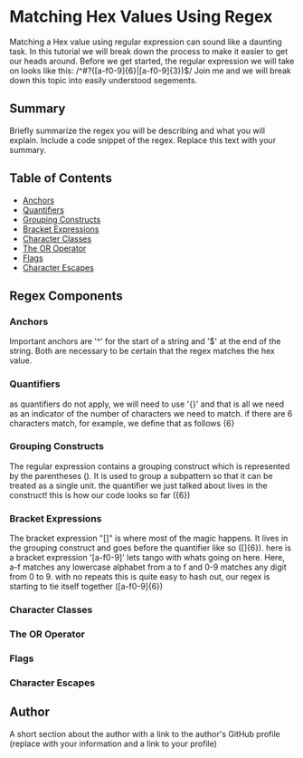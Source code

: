 # Matching Hex Values Using Regex

Matching a Hex value using regular expression can sound like a daunting task. In this tutorial we will break down the process to make it easier to get our heads around. 
Before we get started, the regular expression we will take on looks like this:
/^#?([a-f0-9]{6}|[a-f0-9]{3})$/
Join me and we will break down this topic into easily understood segements. 

## Summary

Briefly summarize the regex you will be describing and what you will explain. Include a code snippet of the regex. Replace this text with your summary.

## Table of Contents

- [Anchors](#anchors)
- [Quantifiers](#quantifiers)
- [Grouping Constructs](#grouping-constructs)
- [Bracket Expressions](#bracket-expressions)
- [Character Classes](#character-classes)
- [The OR Operator](#the-or-operator)
- [Flags](#flags)
- [Character Escapes](#character-escapes)

## Regex Components

### Anchors

Important anchors are '^' for the start of a string and '$' at the end of the string. Both are necessary to be certain that the regex matches the hex value.

### Quantifiers

as quantifiers do not apply, we will need to use '{}' and that is all we need as an indicator of the number of characters we need to match.
if there are 6 characters match, for example, we define that as follows {6}

### Grouping Constructs

The regular expression contains a grouping construct which is represented by the parentheses (). It is used to group a subpattern so that it can be treated as a single unit.
the quantifier we just talked about lives in the construct! this is how our code looks so far ({6})

### Bracket Expressions

The bracket expression "[]" is where most of the magic happens. It lives in the grouping construct and goes before the quantifier like so ([]{6}). 
here is a bracket expression '[a-f0-9]' lets tango with whats going on here. Here, a-f matches any lowercase alphabet from a to f and 0-9 matches any digit from 0 to 9.
with no repeats this is quite easy to hash out, our regex is starting to tie itself together ([a-f0-9]{6})

### Character Classes

### The OR Operator

### Flags

### Character Escapes

## Author

A short section about the author with a link to the author's GitHub profile (replace with your information and a link to your profile)
